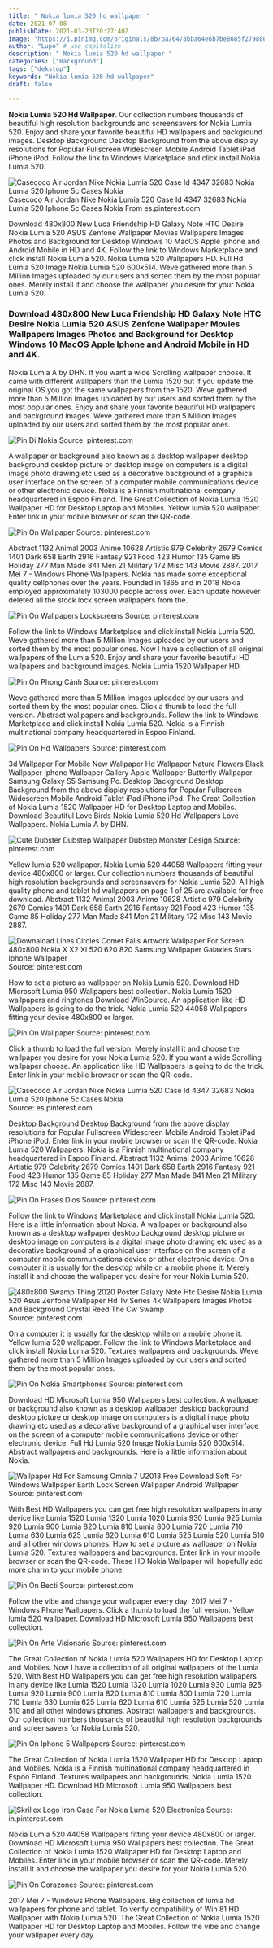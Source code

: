 ```yaml
---
title: " Nokia lumia 520 hd wallpaper "
date: 2021-07-08
publishDate: 2021-03-23T20:27:40Z
image: "https://i.pinimg.com/originals/8b/ba/64/8bba64e6b7be8685f279886a0f20fb3f.jpg"
author: "Lupo" # use capitalize
description: " Nokia lumia 520 hd wallpaper "
categories: ["Background"]
tags: ["dekstop"]
keywords: "Nokia lumia 520 hd wallpaper"
draft: false

---
```



**Nokia Lumia 520 Hd Wallpaper**. Our collection numbers thousands of beautiful high resolution backgrounds and screensavers for Nokia Lumia 520. Enjoy and share your favorite beautiful HD wallpapers and background images. Desktop Background Desktop Background from the above display resolutions for Popular Fullscreen Widescreen Mobile Android Tablet iPad iPhone iPod. Follow the link to Windows Marketplace and click install Nokia Lumia 520.

![Casecoco Air Jordan Nike Nokia Lumia 520 Case Id 4347 32683 Nokia Lumia 520 Iphone 5c Cases Nokia](https://i.pinimg.com/originals/39/41/89/3941896cf9b6a99adac00e8763088369.png "Casecoco Air Jordan Nike Nokia Lumia 520 Case Id 4347 32683 Nokia Lumia 520 Iphone 5c Cases Nokia")
Casecoco Air Jordan Nike Nokia Lumia 520 Case Id 4347 32683 Nokia Lumia 520 Iphone 5c Cases Nokia From es.pinterest.com


Download 480x800 New Luca Friendship HD Galaxy Note HTC Desire Nokia Lumia 520 ASUS Zenfone Wallpaper Movies Wallpapers Images Photos and Background for Desktop Windows 10 MacOS Apple Iphone and Android Mobile in HD and 4K. Follow the link to Windows Marketplace and click install Nokia Lumia 520. Nokia Lumia 520 Wallpapers HD. Full Hd Lumia 520 Image Nokia Lumia 520 600x514. Weve gathered more than 5 Million Images uploaded by our users and sorted them by the most popular ones. Merely install it and choose the wallpaper you desire for your Nokia Lumia 520.

### Download 480x800 New Luca Friendship HD Galaxy Note HTC Desire Nokia Lumia 520 ASUS Zenfone Wallpaper Movies Wallpapers Images Photos and Background for Desktop Windows 10 MacOS Apple Iphone and Android Mobile in HD and 4K.

Nokia Lumia A by DHN. If you want a wide Scrolling wallpaper choose. It came with different wallpapers than the Lumia 1520 but if you update the original OS you got the same wallpapers from the 1520. Weve gathered more than 5 Million Images uploaded by our users and sorted them by the most popular ones. Enjoy and share your favorite beautiful HD wallpapers and background images. Weve gathered more than 5 Million Images uploaded by our users and sorted them by the most popular ones.


![Pin Di Nokia](https://i.pinimg.com/originals/28/20/56/2820560c6191507f43a68e3aaafcb0b1.jpg "Pin Di Nokia")
Source: pinterest.com

A wallpaper or background also known as a desktop wallpaper desktop background desktop picture or desktop image on computers is a digital image photo drawing etc used as a decorative background of a graphical user interface on the screen of a computer mobile communications device or other electronic device. Nokia is a Finnish multinational company headquartered in Espoo Finland. The Great Collection of Nokia Lumia 1520 Wallpaper HD for Desktop Laptop and Mobiles. Yellow lumia 520 wallpaper. Enter link in your mobile browser or scan the QR-code.

![Pin On Wallpaper](https://i.pinimg.com/736x/bf/c7/64/bfc764e1e56750debc24be058160e477.jpg "Pin On Wallpaper")
Source: pinterest.com

Abstract 1132 Animal 2003 Anime 10628 Artistic 979 Celebrity 2679 Comics 1401 Dark 658 Earth 2916 Fantasy 921 Food 423 Humor 135 Game 85 Holiday 277 Man Made 841 Men 21 Military 172 Misc 143 Movie 2887. 2017 Mei 7 - Windows Phone Wallpapers. Nokia has made some exceptional quality cellphones over the years. Founded in 1865 and in 2018 Nokia employed approximately 103000 people across over. Each update however deleted all the stock lock screen wallpapers from the.

![Pin On Wallpapers Lockscreens](https://i.pinimg.com/originals/b7/c2/95/b7c295db11cac041ae6e2da0e3cfcb7a.jpg "Pin On Wallpapers Lockscreens")
Source: pinterest.com

Follow the link to Windows Marketplace and click install Nokia Lumia 520. Weve gathered more than 5 Million Images uploaded by our users and sorted them by the most popular ones. Now I have a collection of all original wallpapers of the Lumia 520. Enjoy and share your favorite beautiful HD wallpapers and background images. Nokia Lumia 1520 Wallpaper HD.

![Pin On Phong Cảnh](https://i.pinimg.com/474x/7d/62/f2/7d62f2498327c63a4f47f8ed7a8461f0.jpg "Pin On Phong Cảnh")
Source: pinterest.com

Weve gathered more than 5 Million Images uploaded by our users and sorted them by the most popular ones. Click a thumb to load the full version. Abstract wallpapers and backgrounds. Follow the link to Windows Marketplace and click install Nokia Lumia 520. Nokia is a Finnish multinational company headquartered in Espoo Finland.

![Pin On Hd Wallpapers](https://i.pinimg.com/originals/d7/a4/89/d7a48984315d5eb20c2cbe10fe4907c6.jpg "Pin On Hd Wallpapers")
Source: pinterest.com

3d Wallpaper For Mobile New Wallpaper Hd Wallpaper Nature Flowers Black Wallpaper Iphone Wallpaper Gallery Apple Wallpaper Butterfly Wallpaper Samsung Galaxy S5 Samsung Pc. Desktop Background Desktop Background from the above display resolutions for Popular Fullscreen Widescreen Mobile Android Tablet iPad iPhone iPod. The Great Collection of Nokia Lumia 1520 Wallpaper HD for Desktop Laptop and Mobiles. Download Beautiful Love Birds Nokia Lumia 520 Hd Wallpapers Love Wallpapers. Nokia Lumia A by DHN.

![Cute Dubster Dubstep Wallpaper Dubstep Monster Design](https://i.pinimg.com/originals/70/13/50/70135060b16060041aa303539bc19fcc.jpg "Cute Dubster Dubstep Wallpaper Dubstep Monster Design")
Source: pinterest.com

Yellow lumia 520 wallpaper. Nokia Lumia 520 44058 Wallpapers fitting your device 480x800 or larger. Our collection numbers thousands of beautiful high resolution backgrounds and screensavers for Nokia Lumia 520. All high quality phone and tablet hd wallpapers on page 1 of 25 are available for free download. Abstract 1132 Animal 2003 Anime 10628 Artistic 979 Celebrity 2679 Comics 1401 Dark 658 Earth 2916 Fantasy 921 Food 423 Humor 135 Game 85 Holiday 277 Man Made 841 Men 21 Military 172 Misc 143 Movie 2887.

![Downaload Lines Circles Comet Falls Artwork Wallpaper For Screen 480x800 Nokia X X2 Xl 520 620 820 Samsung Wallpaper Galaxies Stars Iphone Wallpaper](https://i.pinimg.com/736x/fd/26/cf/fd26cff8fd7a0f04d32ef76c20898e86.jpg "Downaload Lines Circles Comet Falls Artwork Wallpaper For Screen 480x800 Nokia X X2 Xl 520 620 820 Samsung Wallpaper Galaxies Stars Iphone Wallpaper")
Source: pinterest.com

How to set a picture as wallpaper on Nokia Lumia 520. Download HD Microsoft Lumia 950 Wallpapers best collection. Nokia Lumia 1520 wallpapers and ringtones Download WinSource. An application like HD Wallpapers is going to do the trick. Nokia Lumia 520 44058 Wallpapers fitting your device 480x800 or larger.

![Pin On Wallpaper](https://i.pinimg.com/474x/e3/73/fb/e373fbd2c17c0af2ac06cbff295e3447.jpg "Pin On Wallpaper")
Source: pinterest.com

Click a thumb to load the full version. Merely install it and choose the wallpaper you desire for your Nokia Lumia 520. If you want a wide Scrolling wallpaper choose. An application like HD Wallpapers is going to do the trick. Enter link in your mobile browser or scan the QR-code.

![Casecoco Air Jordan Nike Nokia Lumia 520 Case Id 4347 32683 Nokia Lumia 520 Iphone 5c Cases Nokia](https://i.pinimg.com/originals/39/41/89/3941896cf9b6a99adac00e8763088369.png "Casecoco Air Jordan Nike Nokia Lumia 520 Case Id 4347 32683 Nokia Lumia 520 Iphone 5c Cases Nokia")
Source: es.pinterest.com

Desktop Background Desktop Background from the above display resolutions for Popular Fullscreen Widescreen Mobile Android Tablet iPad iPhone iPod. Enter link in your mobile browser or scan the QR-code. Nokia Lumia 520 Wallpapers. Nokia is a Finnish multinational company headquartered in Espoo Finland. Abstract 1132 Animal 2003 Anime 10628 Artistic 979 Celebrity 2679 Comics 1401 Dark 658 Earth 2916 Fantasy 921 Food 423 Humor 135 Game 85 Holiday 277 Man Made 841 Men 21 Military 172 Misc 143 Movie 2887.

![Pin On Frases Dios](https://i.pinimg.com/474x/cd/c5/3f/cdc53f738f3522feffa6131c46b8a988.jpg "Pin On Frases Dios")
Source: pinterest.com

Follow the link to Windows Marketplace and click install Nokia Lumia 520. Here is a little information about Nokia. A wallpaper or background also known as a desktop wallpaper desktop background desktop picture or desktop image on computers is a digital image photo drawing etc used as a decorative background of a graphical user interface on the screen of a computer mobile communications device or other electronic device. On a computer it is usually for the desktop while on a mobile phone it. Merely install it and choose the wallpaper you desire for your Nokia Lumia 520.

![480x800 Swamp Thing 2020 Poster Galaxy Note Htc Desire Nokia Lumia 520 Asus Zenfone Wallpaper Hd Tv Series 4k Wallpapers Images Photos And Background Crystal Reed The Cw Swamp](https://i.pinimg.com/736x/5f/e2/e3/5fe2e3e5cd4794202362dc79b60e1a5d.jpg "480x800 Swamp Thing 2020 Poster Galaxy Note Htc Desire Nokia Lumia 520 Asus Zenfone Wallpaper Hd Tv Series 4k Wallpapers Images Photos And Background Crystal Reed The Cw Swamp")
Source: pinterest.com

On a computer it is usually for the desktop while on a mobile phone it. Yellow lumia 520 wallpaper. Follow the link to Windows Marketplace and click install Nokia Lumia 520. Textures wallpapers and backgrounds. Weve gathered more than 5 Million Images uploaded by our users and sorted them by the most popular ones.

![Pin On Nokia Smartphones](https://i.pinimg.com/originals/f8/35/47/f83547f88e90ffe207209d4d7cf7cd52.jpg "Pin On Nokia Smartphones")
Source: pinterest.com

Download HD Microsoft Lumia 950 Wallpapers best collection. A wallpaper or background also known as a desktop wallpaper desktop background desktop picture or desktop image on computers is a digital image photo drawing etc used as a decorative background of a graphical user interface on the screen of a computer mobile communications device or other electronic device. Full Hd Lumia 520 Image Nokia Lumia 520 600x514. Abstract wallpapers and backgrounds. Here is a little information about Nokia.

![Wallpaper Hd For Samsung Omnia 7 U2013 Free Download Soft For Windows Wallpaper Earth Lock Screen Wallpaper Android Wallpaper](https://i.pinimg.com/originals/19/2b/87/192b87cf422b0179a414cb15db86c6c2.jpg "Wallpaper Hd For Samsung Omnia 7 U2013 Free Download Soft For Windows Wallpaper Earth Lock Screen Wallpaper Android Wallpaper")
Source: pinterest.com

With Best HD Wallpapers you can get free high resolution wallpapers in any device like Lumia 1520 Lumia 1320 Lumia 1020 Lumia 930 Lumia 925 Lumia 920 Lumia 900 Lumia 820 Lumia 810 Lumia 800 Lumia 720 Lumia 710 Lumia 630 Lumia 625 Lumia 620 Lumia 610 Lumia 525 Lumia 520 Lumia 510 and all other windows phones. How to set a picture as wallpaper on Nokia Lumia 520. Textures wallpapers and backgrounds. Enter link in your mobile browser or scan the QR-code. These HD Nokia Wallpaper will hopefully add more charm to your mobile phone.

![Pin On Becti](https://i.pinimg.com/originals/5c/bb/92/5cbb9207895ad8b83df656130ee62453.jpg "Pin On Becti")
Source: pinterest.com

Follow the vibe and change your wallpaper every day. 2017 Mei 7 - Windows Phone Wallpapers. Click a thumb to load the full version. Yellow lumia 520 wallpaper. Download HD Microsoft Lumia 950 Wallpapers best collection.

![Pin On Arte Visionario](https://i.pinimg.com/564x/c7/ae/6c/c7ae6c5a7b94f1dc8511bb52fb6172fa.jpg "Pin On Arte Visionario")
Source: pinterest.com

The Great Collection of Nokia Lumia 520 Wallpapers HD for Desktop Laptop and Mobiles. Now I have a collection of all original wallpapers of the Lumia 520. With Best HD Wallpapers you can get free high resolution wallpapers in any device like Lumia 1520 Lumia 1320 Lumia 1020 Lumia 930 Lumia 925 Lumia 920 Lumia 900 Lumia 820 Lumia 810 Lumia 800 Lumia 720 Lumia 710 Lumia 630 Lumia 625 Lumia 620 Lumia 610 Lumia 525 Lumia 520 Lumia 510 and all other windows phones. Abstract wallpapers and backgrounds. Our collection numbers thousands of beautiful high resolution backgrounds and screensavers for Nokia Lumia 520.

![Pin On Iphone 5 Wallpapers](https://i.pinimg.com/originals/e1/e5/59/e1e559031a9678cae45aba85f4e12df0.jpg "Pin On Iphone 5 Wallpapers")
Source: pinterest.com

The Great Collection of Nokia Lumia 1520 Wallpaper HD for Desktop Laptop and Mobiles. Nokia is a Finnish multinational company headquartered in Espoo Finland. Textures wallpapers and backgrounds. Nokia Lumia 1520 Wallpaper HD. Download HD Microsoft Lumia 950 Wallpapers best collection.

![Skrillex Logo Iron Case For Nokia Lumia 520 Electronica](https://i.pinimg.com/originals/e8/8a/1a/e88a1a7c8117cf9bb04defc4080d1ea9.png "Skrillex Logo Iron Case For Nokia Lumia 520 Electronica")
Source: in.pinterest.com

Nokia Lumia 520 44058 Wallpapers fitting your device 480x800 or larger. Download HD Microsoft Lumia 950 Wallpapers best collection. The Great Collection of Nokia Lumia 1520 Wallpaper HD for Desktop Laptop and Mobiles. Enter link in your mobile browser or scan the QR-code. Merely install it and choose the wallpaper you desire for your Nokia Lumia 520.

![Pin On Corazones](https://i.pinimg.com/originals/8b/ba/64/8bba64e6b7be8685f279886a0f20fb3f.jpg "Pin On Corazones")
Source: pinterest.com

2017 Mei 7 - Windows Phone Wallpapers. Big collection of lumia hd wallpapers for phone and tablet. To verify compatibility of Win 81 HD Wallpaper with Nokia Lumia 520. The Great Collection of Nokia Lumia 1520 Wallpaper HD for Desktop Laptop and Mobiles. Follow the vibe and change your wallpaper every day.

